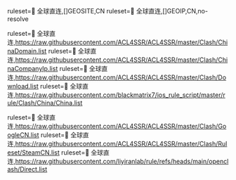 ruleset=🎯 全球直连,[]GEOSITE,CN
ruleset=🎯 全球直连,[]GEOIP,CN,no-resolve

ruleset=🎯 全球直连,https://raw.githubusercontent.com/ACL4SSR/ACL4SSR/master/Clash/ChinaDomain.list
ruleset=🎯 全球直连,https://raw.githubusercontent.com/ACL4SSR/ACL4SSR/master/Clash/ChinaCompanyIp.list
ruleset=🎯 全球直连,https://raw.githubusercontent.com/ACL4SSR/ACL4SSR/master/Clash/Download.list
ruleset=🎯 全球直连,https://raw.githubusercontent.com/blackmatrix7/ios_rule_script/master/rule/Clash/China/China.list


ruleset=🎯 全球直连,https://raw.githubusercontent.com/ACL4SSR/ACL4SSR/master/Clash/GoogleCN.list
ruleset=🎯 全球直连,https://raw.githubusercontent.com/ACL4SSR/ACL4SSR/master/Clash/Ruleset/SteamCN.list
ruleset=🎯 全球直连,https://raw.githubusercontent.com/liyiranlab/rule/refs/heads/main/openclash/Direct.list
